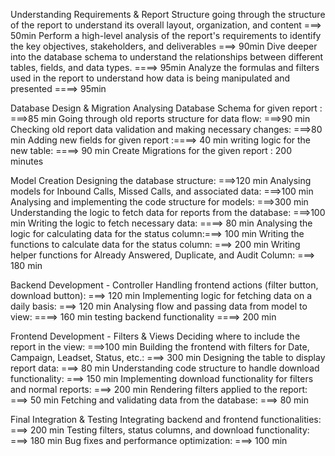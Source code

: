 Understanding Requirements & Report Structure
going through the structure of the report to understand its overall layout, organization, and content ===> 50min
Perform a high-level analysis of the report's requirements to identify the key objectives, stakeholders, and deliverables ===> 90min
Dive deeper into the database schema to understand the relationships between different tables, fields, and data types. ====> 95min
Analyze the formulas and filters used in the report to understand how data is being manipulated and presented ====> 95min

Database Design & Migration
Analysing Database Schema for given report : ===>85 min
Going through old reports structure for data flow: ===>90 min
Checking old report data validation and making necessary changes: ===>80 min
Adding new fields for given report :====> 40 min
writing logic for the new table: ====>  90 min 
Create Migrations for the given report : 200 minutes


Model Creation
Designing the database structure: ===>120 min
Analysing models for Inbound Calls, Missed Calls, and associated data: ===>100 min
Analysing and implementing the code structure for models: ===>300 min
Understanding the logic to fetch data for reports from the database: ===>100 min
Writing the logic to fetch necessary data: ====> 80 min
Analysing the logic for calculating data for the status column:===> 100 min
Writing the functions to calculate data for the status column: ===> 200 min
Writing helper functions for Already Answered, Duplicate, and Audit Column: ===> 180 min


Backend Development - Controller
Handling frontend actions (filter button, download button): ===> 120 min
Implementing logic for fetching data on a daily basis: ===> 120 min
Analysing flow and passing data from model to view: ====> 160 min
testing backend functionality ====> 200 min


Frontend Development - Filters & Views
Deciding where to include the report in the view: ===>100 min
Building the frontend with filters for Date, Campaign, Leadset, Status, etc.: ===> 300 min
Designing the table to display report data: ===> 80 min
Understanding code structure to handle download functionality: ===> 150 min
Implementing download functionality for filters and normal reports: ===> 200 min
Rendering filters applied to the report: ===> 50 min
Fetching and validating data from the database: ===> 80 min


Final Integration & Testing
Integrating backend and frontend functionalities: ===> 200 min
Testing filters, status columns, and download functionality: ===> 180 min
Bug fixes and performance optimization: ===> 100 min
